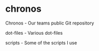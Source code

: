 chronos
=======

Chronos - Our teams public Git repository

dot-files - Various dot-files

scripts - Some of the scripts I use

